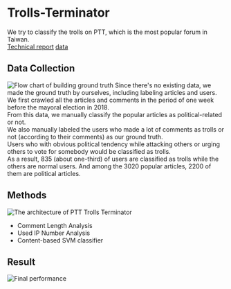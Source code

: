 # Trolls-Terminator
We try to classify the trolls on PTT, which is the most popular forum in Taiwan.  
[Technical report](https://github.com/joeychang0204/Trolls-Terminator/blob/master/documents/report.pdf)
[data](https://drive.google.com/drive/u/1/folders/0AH9reGUEmVJkUk9PVA)

## Data Collection
![Flow chart of building ground truth](https://github.com/joeychang0204/Trolls-Terminator/blob/master/documents/data.png)
Since there's no existing data, we made the ground truth by ourselves, including labeling articles and users.  
We first crawled all the articles and comments in the period of one week before the mayoral election in 2018.  
From this data, we manually classify the popular articles as political-related or not.  
We also manually labeled the users who made a lot of comments as trolls or not (according to their comments) as our ground truth.  
Users who with obvious political tendency while attacking others or urging others to vote for somebody would be classified as trolls.  
As a result, 835 (about one-third) of users are classified as trolls while the others are normal users. And among the 3020 popular articles, 2200 of them are political articles.


## Methods

![The architecture of PTT Trolls Terminator](https://github.com/joeychang0204/Trolls-Terminator/blob/master/documents/overview.png)
* Comment Length Analysis
* Used IP Number Analysis
* Content-based SVM classifier


## Result
![Final performance](https://github.com/joeychang0204/Trolls-Terminator/blob/master/documents/result.png)
